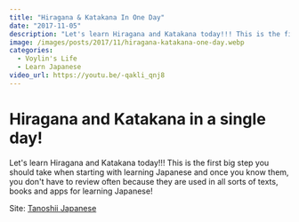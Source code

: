 ```yaml
---
title: "Hiragana & Katakana In One Day"
date: "2017-11-05"
description: "Let's learn Hiragana and Katakana today!!! This is the first big step you should take when starting with learning Japanese and once you know them, you don't have to review often because they are used in all sorts of texts, books and apps for learning Japanese!"
image: /images/posts/2017/11/hiragana-katakana-one-day.webp
categories:
  - Voylin's Life
  - Learn Japanese
video_url: https://youtu.be/-qakli_qnj8
---
```


# Hiragana and Katakana in a single day!

Let's learn Hiragana and Katakana today!!! This is the first big step you should take when starting with learning Japanese and once you know them, you don't have to review often because they are used in all sorts of texts, books and apps for learning Japanese!

Site: [Tanoshii Japanese](http://www.tanoshiijapanese.com/)